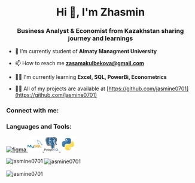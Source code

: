 <h1 align="center">Hi 👋, I'm Zhasmin</h1>
<h3 align="center">Business Analyst & Economist from Kazakhstan sharing journey and learnings</h3>

- 🌱 I’m currently student of **Almaty Managment University**

- 📫 How to reach me **zasamakulbekova@gmail.com**

- 🏄‍♀️ I'm currently learning **Excel, SQL, PowerBi, Econometrics**

- 👩‍💻 All of my projects are available at [https://github.com/jasmine0701](https://github.com/jasmine0701)

<h3 align="left">Connect with me:</h3>
<p align="left">
</p>

<h3 align="left">Languages and Tools:</h3>
<p align="left"> <a href="https://www.figma.com/" target="_blank" rel="noreferrer"> <img src="https://www.vectorlogo.zone/logos/figma/figma-icon.svg" alt="figma" width="40" height="40"/> </a> <a href="https://www.mysql.com/" target="_blank" rel="noreferrer"> <img src="https://raw.githubusercontent.com/devicons/devicon/master/icons/mysql/mysql-original-wordmark.svg" alt="mysql" width="40" height="40"/> </a> <a href="https://www.postgresql.org" target="_blank" rel="noreferrer"> <img src="https://raw.githubusercontent.com/devicons/devicon/master/icons/postgresql/postgresql-original-wordmark.svg" alt="postgresql" width="40" height="40"/> </a> <a href="https://www.python.org" target="_blank" rel="noreferrer"> <img src="https://raw.githubusercontent.com/devicons/devicon/master/icons/python/python-original.svg" alt="python" width="40" height="40"/> </a> </p>

<p><img align="left" src="https://github-readme-stats.vercel.app/api/top-langs?username=jasmine0701&show_icons=true&locale=en&layout=compact" alt="jasmine0701" /></p>

<p>&nbsp;<img align="center" src="https://github-readme-stats.vercel.app/api?username=jasmine0701&show_icons=true&locale=en" alt="jasmine0701" /></p>

<p><img align="center" src="https://github-readme-streak-stats.herokuapp.com/?user=jasmine0701&" alt="jasmine0701" /></p>
